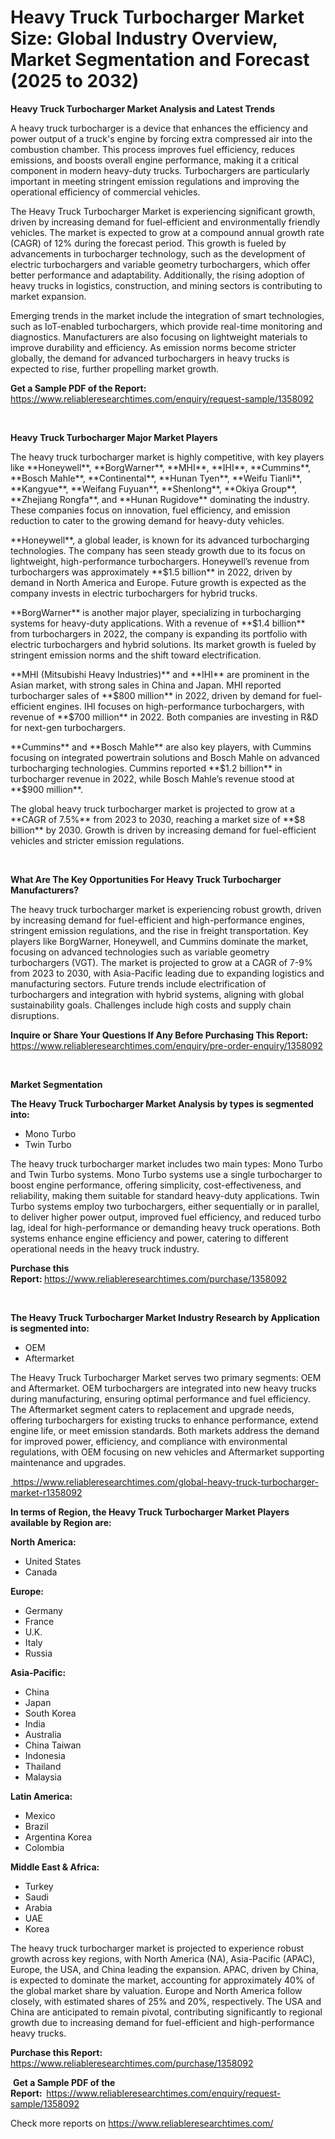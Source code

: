 <p><h1>Heavy Truck Turbocharger Market Size: Global Industry Overview, Market Segmentation and Forecast (2025 to 2032)</h1></p><p><strong>Heavy Truck Turbocharger Market Analysis and Latest Trends</strong></p>
<p><p>A heavy truck turbocharger is a device that enhances the efficiency and power output of a truck's engine by forcing extra compressed air into the combustion chamber. This process improves fuel efficiency, reduces emissions, and boosts overall engine performance, making it a critical component in modern heavy-duty trucks. Turbochargers are particularly important in meeting stringent emission regulations and improving the operational efficiency of commercial vehicles.</p><p>The Heavy Truck Turbocharger Market is experiencing significant growth, driven by increasing demand for fuel-efficient and environmentally friendly vehicles. The market is expected to grow at a compound annual growth rate (CAGR) of 12% during the forecast period. This growth is fueled by advancements in turbocharger technology, such as the development of electric turbochargers and variable geometry turbochargers, which offer better performance and adaptability. Additionally, the rising adoption of heavy trucks in logistics, construction, and mining sectors is contributing to market expansion.</p><p>Emerging trends in the market include the integration of smart technologies, such as IoT-enabled turbochargers, which provide real-time monitoring and diagnostics. Manufacturers are also focusing on lightweight materials to improve durability and efficiency. As emission norms become stricter globally, the demand for advanced turbochargers in heavy trucks is expected to rise, further propelling market growth.</p></p>
<p><strong>Get a Sample PDF of the Report:&nbsp;</strong> <a href="https://www.reliableresearchtimes.com/enquiry/request-sample/1358092?utm_campaign=2033&utm_medium=2&utm_source=Github&utm_content=ia&utm_term=23012025&utm_id=heavy-truck-turbocharger">https://www.reliableresearchtimes.com/enquiry/request-sample/1358092</a></p>
<p>&nbsp;</p>
<p><strong>Heavy Truck Turbocharger Major Market Players</strong></p>
<p><p>The heavy truck turbocharger market is highly competitive, with key players like **Honeywell**, **BorgWarner**, **MHI**, **IHI**, **Cummins**, **Bosch Mahle**, **Continental**, **Hunan Tyen**, **Weifu Tianli**, **Kangyue**, **Weifang Fuyuan**, **Shenlong**, **Okiya Group**, **Zhejiang Rongfa**, and **Hunan Rugidove** dominating the industry. These companies focus on innovation, fuel efficiency, and emission reduction to cater to the growing demand for heavy-duty vehicles.</p><p>**Honeywell**, a global leader, is known for its advanced turbocharging technologies. The company has seen steady growth due to its focus on lightweight, high-performance turbochargers. Honeywell’s revenue from turbochargers was approximately **$1.5 billion** in 2022, driven by demand in North America and Europe. Future growth is expected as the company invests in electric turbochargers for hybrid trucks.</p><p>**BorgWarner** is another major player, specializing in turbocharging systems for heavy-duty applications. With a revenue of **$1.4 billion** from turbochargers in 2022, the company is expanding its portfolio with electric turbochargers and hybrid solutions. Its market growth is fueled by stringent emission norms and the shift toward electrification.</p><p>**MHI (Mitsubishi Heavy Industries)** and **IHI** are prominent in the Asian market, with strong sales in China and Japan. MHI reported turbocharger sales of **$800 million** in 2022, driven by demand for fuel-efficient engines. IHI focuses on high-performance turbochargers, with revenue of **$700 million** in 2022. Both companies are investing in R&D for next-gen turbochargers.</p><p>**Cummins** and **Bosch Mahle** are also key players, with Cummins focusing on integrated powertrain solutions and Bosch Mahle on advanced turbocharging technologies. Cummins reported **$1.2 billion** in turbocharger revenue in 2022, while Bosch Mahle’s revenue stood at **$900 million**.</p><p>The global heavy truck turbocharger market is projected to grow at a **CAGR of 7.5%** from 2023 to 2030, reaching a market size of **$8 billion** by 2030. Growth is driven by increasing demand for fuel-efficient vehicles and stricter emission regulations.</p></p>
<p>&nbsp;</p>
<p><strong>What Are The Key Opportunities For Heavy Truck Turbocharger Manufacturers?</strong></p>
<p><p>The heavy truck turbocharger market is experiencing robust growth, driven by increasing demand for fuel-efficient and high-performance engines, stringent emission regulations, and the rise in freight transportation. Key players like BorgWarner, Honeywell, and Cummins dominate the market, focusing on advanced technologies such as variable geometry turbochargers (VGT). The market is projected to grow at a CAGR of 7-9% from 2023 to 2030, with Asia-Pacific leading due to expanding logistics and manufacturing sectors. Future trends include electrification of turbochargers and integration with hybrid systems, aligning with global sustainability goals. Challenges include high costs and supply chain disruptions.</p></p>
<p><strong>Inquire or Share Your Questions If Any Before Purchasing This Report:</strong> <a href="https://www.reliableresearchtimes.com/enquiry/pre-order-enquiry/1358092?utm_campaign=2033&utm_medium=2&utm_source=Github&utm_content=ia&utm_term=23012025&utm_id=heavy-truck-turbocharger">https://www.reliableresearchtimes.com/enquiry/pre-order-enquiry/1358092</a></p>
<p>&nbsp;</p>
<p><strong>Market Segmentation</strong></p>
<p><strong>The Heavy Truck Turbocharger Market Analysis by types is segmented into:</strong></p>
<p><ul><li>Mono Turbo</li><li>Twin Turbo</li></ul></p>
<p><p>The heavy truck turbocharger market includes two main types: Mono Turbo and Twin Turbo systems. Mono Turbo systems use a single turbocharger to boost engine performance, offering simplicity, cost-effectiveness, and reliability, making them suitable for standard heavy-duty applications. Twin Turbo systems employ two turbochargers, either sequentially or in parallel, to deliver higher power output, improved fuel efficiency, and reduced turbo lag, ideal for high-performance or demanding heavy truck operations. Both systems enhance engine efficiency and power, catering to different operational needs in the heavy truck industry.</p></p>
<p><strong>Purchase this Report:&nbsp;</strong><a href="https://www.reliableresearchtimes.com/purchase/1358092?utm_campaign=2033&utm_medium=2&utm_source=Github&utm_content=ia&utm_term=23012025&utm_id=heavy-truck-turbocharger">https://www.reliableresearchtimes.com/purchase/1358092</a></p>
<p>&nbsp;</p>
<p><strong>The Heavy Truck Turbocharger Market Industry Research by Application is segmented into:</strong></p>
<p><ul><li>OEM</li><li>Aftermarket</li></ul></p>
<p><p>The Heavy Truck Turbocharger Market serves two primary segments: OEM and Aftermarket. OEM turbochargers are integrated into new heavy trucks during manufacturing, ensuring optimal performance and fuel efficiency. The Aftermarket segment caters to replacement and upgrade needs, offering turbochargers for existing trucks to enhance performance, extend engine life, or meet emission standards. Both markets address the demand for improved power, efficiency, and compliance with environmental regulations, with OEM focusing on new vehicles and Aftermarket supporting maintenance and upgrades.</p></p>
<p><a href="https://www.reliableresearchtimes.com/global-heavy-truck-turbocharger-market-r1358092?utm_campaign=2033&utm_medium=2&utm_source=Github&utm_content=ia&utm_term=23012025&utm_id=heavy-truck-turbocharger">&nbsp;https://www.reliableresearchtimes.com/global-heavy-truck-turbocharger-market-r1358092</a></p>
<p><strong>In terms of Region, the Heavy Truck Turbocharger Market Players available by Region are:</strong></p>
<p>
    <p> <strong> North America: </strong>
        <ul>
            <li>United States</li>
            <li>Canada</li>
        </ul>
        </p> 
    <p> <strong> Europe: </strong>
        <ul>
            <li>Germany</li>
            <li>France</li>
            <li>U.K.</li>
            <li>Italy</li>
            <li>Russia</li>
        </ul>
        </p> 
    <p> <strong> Asia-Pacific: </strong>
        <ul>
            <li>China</li>
            <li>Japan</li>
            <li>South Korea</li>
            <li>India</li>
            <li>Australia</li>
            <li>China Taiwan</li>
            <li>Indonesia</li>
            <li>Thailand</li>
            <li>Malaysia</li>
        </ul>
        </p> 
    <p> <strong> Latin America: </strong>
        <ul>
            <li>Mexico</li>
            <li>Brazil</li>
            <li>Argentina Korea</li>
            <li>Colombia</li>
        </ul>
        </p> 
    <p> <strong> Middle East & Africa: </strong>
        <ul>
            <li>Turkey</li>
            <li>Saudi</li>
            <li>Arabia</li>
            <li>UAE</li>
            <li>Korea</li>
        </ul>
    </p>
    </p>
<p><p>The heavy truck turbocharger market is projected to experience robust growth across key regions, with North America (NA), Asia-Pacific (APAC), Europe, the USA, and China leading the expansion. APAC, driven by China, is expected to dominate the market, accounting for approximately 40% of the global market share by valuation. Europe and North America follow closely, with estimated shares of 25% and 20%, respectively. The USA and China are anticipated to remain pivotal, contributing significantly to regional growth due to increasing demand for fuel-efficient and high-performance heavy trucks.</p></p>
<p><strong>Purchase this Report: </strong><a href="https://www.reliableresearchtimes.com/purchase/1358092?utm_campaign=2033&utm_medium=2&utm_source=Github&utm_content=ia&utm_term=23012025&utm_id=heavy-truck-turbocharger">https://www.reliableresearchtimes.com/purchase/1358092</a></p>
<p>&nbsp;<strong>Get a Sample PDF of the Report:&nbsp;&nbsp;</strong><a href="https://www.reliableresearchtimes.com/enquiry/request-sample/1358092?utm_campaign=2033&utm_medium=2&utm_source=Github&utm_content=ia&utm_term=23012025&utm_id=heavy-truck-turbocharger">https://www.reliableresearchtimes.com/enquiry/request-sample/1358092</a></p>
<p><strong></strong></p>
<p>Check more reports on <a href="https://www.reliableresearchtimes.com/?utm_campaign=2033&utm_medium=2&utm_source=Github&utm_content=ia&utm_term=23012025&utm_id=heavy-truck-turbocharger">https://www.reliableresearchtimes.com/</a></p>